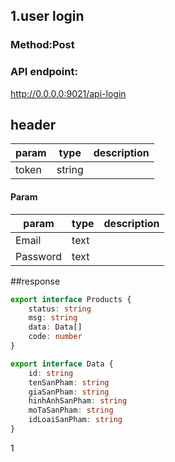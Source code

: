 ## 1.user login

### Method:Post

### API endpoint:

http://0.0.0.0:9021/api-login


## header

param | type | description
--- | --- | ---
token | string |

#### Param

param | type | description
--- | --- | ---
Email | text | 
Password | text | 
##response
````ts
export interface Products {
    status: string
    msg: string
    data: Data[]
    code: number
}

export interface Data {
    id: string
    tenSanPham: string
    giaSanPham: string
    hinhAnhSanPham: string
    moTaSanPham: string
    idLoaiSanPham: string
}
````
1
